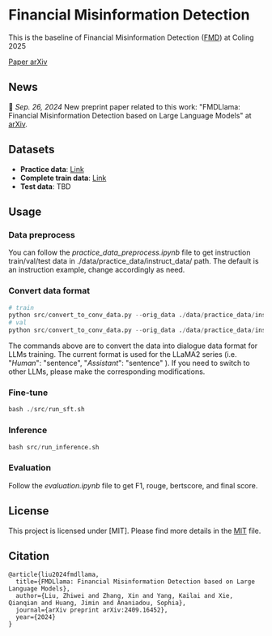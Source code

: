 # Financial Misinformation Detection

This is the baseline of Financial Misinformation Detection ([FMD](https://coling2025fmd.thefin.ai/)) at Coling 2025

[Paper arXiv](https://www.arxiv.org/abs/2409.16452)

## News
📢 *Sep. 26, 2024* New preprint paper related to this work: "FMDLlama: Financial Misinformation Detection based on Large Language Models" at [arXiv](https://www.arxiv.org/abs/2409.16452).

## Datasets

- **Practice data**: [Link](https://huggingface.co/datasets/lzw1008/COLING25-FMD/tree/main/practice_data)
- **Complete train data**: [Link](https://huggingface.co/datasets/lzw1008/COLING25-FMD/tree/main/Training)
- **Test data**: TBD

## Usage

### Data preprocess

You can follow the *practice_data_preprocess.ipynb* file to get instruction train/val/test data in ./data/practice_data/instruct_data/ path.
The default is an instruction example, change accordingly as need.

### Convert data format

```python
# train
python src/convert_to_conv_data.py --orig_data ./data/practice_data/instruct_data/FMD_train.json --write_data ./data/practice_data/instruct_data/train.json --dataset_name fmd
# val
python src/convert_to_conv_data.py --orig_data ./data/practice_data/instruct_data/FMD_val.json --write_data ./data/practice_data/instruct_data/val.json --dataset_name fmd
```

The commands above are to convert the data into dialogue data format for LLMs training. 
The current format is used for the LLaMA2 series (i.e. "*Human*": "sentence", "*Assistant*": "sentence" ). 
If you need to switch to other LLMs, please make the corresponding modifications.

### Fine-tune

```python
bash ./src/run_sft.sh
```


### Inference
```python
bash src/run_inference.sh
```

### Evaluation
Follow the *evaluation.ipynb* file to get F1, rouge, bertscore, and final score.

## License

This project is licensed under [MIT]. Please find more details in the [MIT](LICENSE) file.

## Citation

```
@article{liu2024fmdllama,
  title={FMDLlama: Financial Misinformation Detection based on Large Language Models},
  author={Liu, Zhiwei and Zhang, Xin and Yang, Kailai and Xie, Qianqian and Huang, Jimin and Ananiadou, Sophia},
  journal={arXiv preprint arXiv:2409.16452},
  year={2024}
}
```
